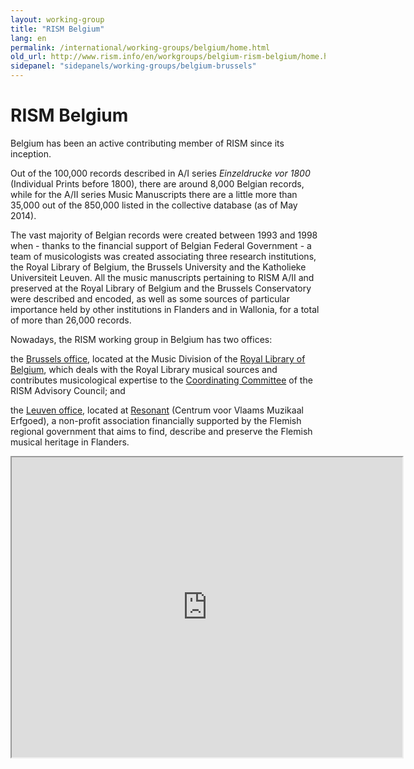 ```yaml
---
layout: working-group
title: "RISM Belgium"
lang: en
permalink: /international/working-groups/belgium/home.html
old_url: http://www.rism.info/en/workgroups/belgium-rism-belgium/home.html
sidepanel: "sidepanels/working-groups/belgium-brussels"
---
```


# RISM Belgium

Belgium has been an active contributing member of RISM since its inception.

Out of the 100,000 records described in A/I series _Einzeldrucke vor 1800_ (Individual Prints before 1800), there are around 8,000 Belgian records, while for the A/II series Music Manuscripts there are a little more than 35,000 out of the 850,000 listed in the collective database (as of May 2014).

The vast majority of Belgian records were created between 1993 and 1998 when - thanks to the financial support of Belgian Federal Government - a team of musicologists was created associating three research institutions, the Royal Library of Belgium, the Brussels University and the Katholieke Universiteit Leuven. All the music manuscripts pertaining to RISM A/II and preserved at the Royal Library of Belgium and the Brussels Conservatory were described and encoded, as well as some sources of particular importance held by other institutions in Flanders and in Wallonia, for a total of more than 26,000 records.

Nowadays, the RISM working group in Belgium has two offices:

the [Brussels office](/en/workgroups/belgium-brussels-royal-library-of-belgium.html "Opens internal link in current window"), located at the Music Division of the [Royal Library of Belgium](http://www.kbr.be/catalogues/catalogues_en.html), which deals with the Royal Library musical sources and contributes musicological expertise to the [Coordinating Committee](/en/organisation/international-partners.html "Opens internal link in current window") of the RISM Advisory Council; and

the [Leuven office](/en/workgroups/belgium-leuven-resonant-center-for-flamish-music-research.html "Opens internal link in current window"), located at [Resonant](http://www.muzikaalerfgoed.be/pagina/missie) (Centrum voor Vlaams Muzikaal Erfgoed), a non-profit association financially supported by the Flemish regional government that aims to find, describe and preserve the Flemish musical heritage in Flanders.

<iframe src="https://www.google.com/maps/d/embed?mid=zVkEV29Tbhz0.kJsXPEbQlNAA" width="625" height="480"></iframe>